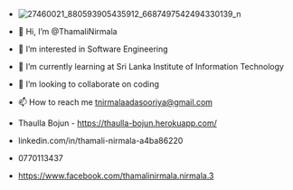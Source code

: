 
- ![27460021_880593905435912_6687497542494330139_n](https://user-images.githubusercontent.com/86107352/135994313-24cb231c-6bd3-47d9-a0c9-75782d53063a.jpg)

- 👋 Hi, I’m @ThamaliNirmala
- 👀 I’m interested in Software Engineering
- 🌱 I’m currently learning at Sri Lanka Institute of Information Technology
- 💞️ I’m looking to collaborate on coding
- 📫 How to reach me tnirmalaadasooriya@gmail.com
- Thaulla Bojun - https://thaulla-bojun.herokuapp.com/
- linkedin.com/in/thamali-nirmala-a4ba86220
- 0770113437
- https://www.facebook.com/thamalinirmala.nirmala.3

<!--
**ThamaliNirmala/ThamaliNirmala** is a ✨ _special_ ✨ repository because its `README.md` (this file) appears on your GitHub profile.
Here are some ideas to get you started:
-->
